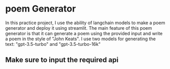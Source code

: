 # poem Generator

In this practice project, I use the ability of langchain models to make a poem generator and deploy it using streamlit.
The main feature of this poem generator is that it can generate a poem using the provided input and write a poem in the style of "John Keats".
I use two models for generating the text: "gpt-3.5-turbo" and "gpt-3.5-turbo-16k"

## Make sure to input the required api
